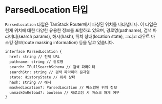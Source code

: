 # ParsedLocation 타입

`ParsedLocation` 타입은 TanStack Router에서 파싱된 위치를 나타냅니다. 이 타입은 현재 위치에 대한 다양한 유용한 정보를 포함하고 있으며, 경로명(pathname), 검색 파라미터(search params), 해시(hash), 위치 상태(location state), 그리고 라우트 마스킹 정보(route masking information) 등을 담고 있습니다.

```tsx
interface ParsedLocation {
  href: string // 전체 URL
  pathname: string // 경로명
  search: TFullSearchSchema // 검색 파라미터
  searchStr: string // 검색 파라미터 문자열
  state: HistoryState // 위치 상태
  hash: string // 해시
  maskedLocation?: ParsedLocation // 마스킹된 위치 정보
  unmaskOnReload?: boolean // 새로고침 시 마스크 해제 여부
}
```



